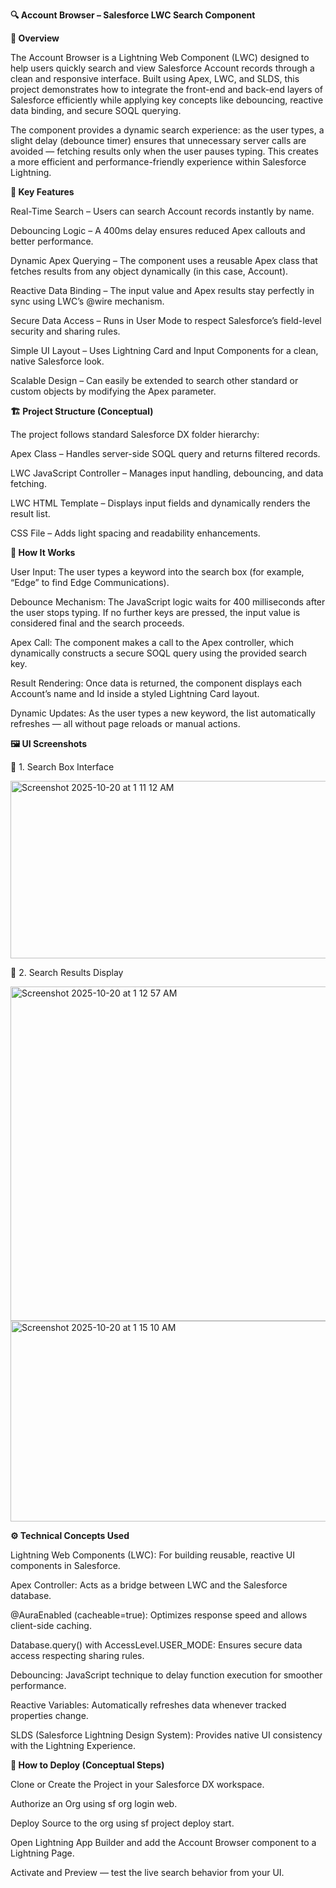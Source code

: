 **🔍 Account Browser – Salesforce LWC Search Component**

**📖 Overview**

The Account Browser is a Lightning Web Component (LWC) designed to help users quickly search and view Salesforce Account records through a clean and responsive interface. Built using Apex, LWC, and SLDS, this project demonstrates how to integrate the front-end and back-end layers of Salesforce efficiently while applying key concepts like debouncing, reactive data binding, and secure SOQL querying.

The component provides a dynamic search experience: as the user types, a slight delay (debounce timer) ensures that unnecessary server calls are avoided — fetching results only when the user pauses typing. This creates a more efficient and performance-friendly experience within Salesforce Lightning.

**🧩 Key Features**

Real-Time Search – Users can search Account records instantly by name.

Debouncing Logic – A 400ms delay ensures reduced Apex callouts and better performance.

Dynamic Apex Querying – The component uses a reusable Apex class that fetches results from any object dynamically (in this case, Account).

Reactive Data Binding – The input value and Apex results stay perfectly in sync using LWC’s @wire mechanism.

Secure Data Access – Runs in User Mode to respect Salesforce’s field-level security and sharing rules.

Simple UI Layout – Uses Lightning Card and Input Components for a clean, native Salesforce look.

Scalable Design – Can easily be extended to search other standard or custom objects by modifying the Apex parameter.

**🏗️ Project Structure (Conceptual)**

The project follows standard Salesforce DX folder hierarchy:

Apex Class – Handles server-side SOQL query and returns filtered records.

LWC JavaScript Controller – Manages input handling, debouncing, and data fetching.

LWC HTML Template – Displays input fields and dynamically renders the result list.

CSS File – Adds light spacing and readability enhancements.

**🧠 How It Works**

User Input:
The user types a keyword into the search box (for example, “Edge” to find Edge Communications).

Debounce Mechanism:
The JavaScript logic waits for 400 milliseconds after the user stops typing. If no further keys are pressed, the input value is considered final and the search proceeds.

Apex Call:
The component makes a call to the Apex controller, which dynamically constructs a secure SOQL query using the provided search key.

Result Rendering:
Once data is returned, the component displays each Account’s name and Id inside a styled Lightning Card layout.

Dynamic Updates:
As the user types a new keyword, the list automatically refreshes — all without page reloads or manual actions.

**🖼️ UI Screenshots**



🔸 1. Search Box Interface

<img width="1440" height="284" alt="Screenshot 2025-10-20 at 1 11 12 AM" src="https://github.com/user-attachments/assets/6a27212a-a0fb-4062-a1c9-af4f5c85f756" />



🔸 2. Search Results Display


<img width="1438" height="535" alt="Screenshot 2025-10-20 at 1 12 57 AM" src="https://github.com/user-attachments/assets/511236dd-b5e9-4a13-8519-8bd0defa5f7c" />

<img width="1439" height="321" alt="Screenshot 2025-10-20 at 1 15 10 AM" src="https://github.com/user-attachments/assets/d2669c7c-4f3e-44eb-aeb9-7ae4f0455613" />




**⚙️ Technical Concepts Used**

Lightning Web Components (LWC): For building reusable, reactive UI components in Salesforce.

Apex Controller: Acts as a bridge between LWC and the Salesforce database.

@AuraEnabled (cacheable=true): Optimizes response speed and allows client-side caching.

Database.query() with AccessLevel.USER_MODE: Ensures secure data access respecting sharing rules.

Debouncing: JavaScript technique to delay function execution for smoother performance.

Reactive Variables: Automatically refreshes data whenever tracked properties change.

SLDS (Salesforce Lightning Design System): Provides native UI consistency with the Lightning Experience.


**🚀 How to Deploy (Conceptual Steps)**

Clone or Create the Project in your Salesforce DX workspace.

Authorize an Org using sf org login web.

Deploy Source to the org using sf project deploy start.

Open Lightning App Builder and add the Account Browser component to a Lightning Page.

Activate and Preview — test the live search behavior from your UI.
